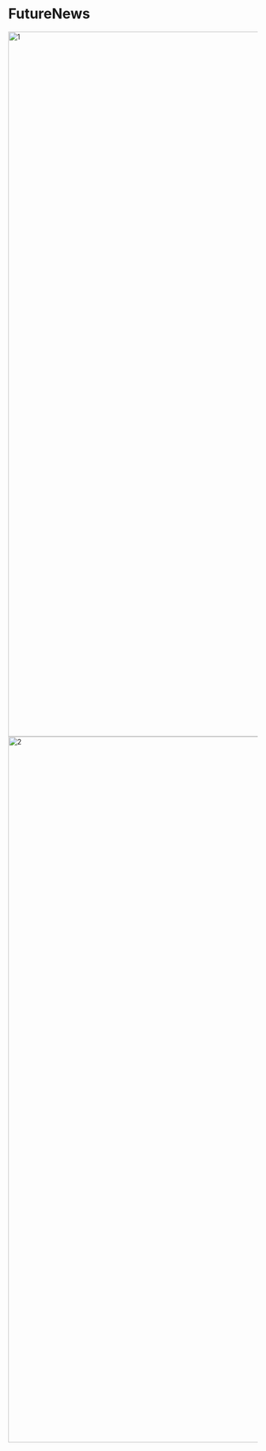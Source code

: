 # FutureNews
<img width="1421" alt="1" src="https://user-images.githubusercontent.com/92090164/178035086-75f018a5-76cb-444a-80c3-6053bd4f581b.png">
<img width="1423" alt="2" src="https://user-images.githubusercontent.com/92090164/178035118-8469e109-1859-4458-a693-b1eb2376ffab.png">
